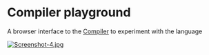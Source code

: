 # Compiler playground
A browser interface to the [Compiler](https://github.com/s04v/x86-compiler) to experiment with the language

[![Screenshot-4.jpg](https://i.postimg.cc/G2xX0dJN/Screenshot-4.jpg)](https://postimg.cc/S2j6C0P7)
